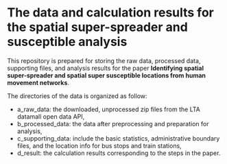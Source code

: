 # The data and calculation results for the spatial super-spreader and susceptible analysis

This repository is prepared for storing the raw data, processed data, supporting files, and analysis results for the paper **Identifying spatial super-spreader and spatial super susceptible locations from human movement networks**. 



The directories of the data is organized as follow:

- a_raw_data: the downloaded, unprocessed zip files from the LTA datamall open data API,
- b_processed_data: the data after preprocessing and preparation for analysis, 
- c_supporting_data: include the basic statistics, administrative boundary files, and the location info for bus stops and train stations, 
- d_result: the calculation results corresponding to the steps in the paper.